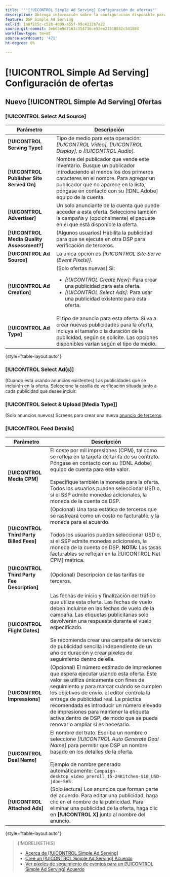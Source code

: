 ```yaml
---
title: '''[!UICONTROL Simple Ad Serving] Configuración de ofertas"'
description: Obtenga información sobre la configuración disponible para [!UICONTROL Simple Ad Serving] ofertas.
feature: DSP Simple Ad Serving
exl-id: 1a8f215c-c52b-4099-a55f-99c4232b7a22
source-git-commit: 3eb63e9d7161c354736ce53ee21518882c541884
workflow-type: tm+mt
source-wordcount: '471'
ht-degree: 0%

---
```


# [!UICONTROL Simple Ad Serving] Configuración de ofertas

## Nuevo [!UICONTROL Simple Ad Serving] Ofertas

### [!UICONTROL Select Ad Source]

| Parámetro | Descripción |
|-----------|-------------|
| **[!UICONTROL Serving Type]** | Tipo de medio para esta operación: *[!UICONTROL Video],* *[!UICONTROL Display],* o *[!UICONTROL Audio].* |
| **[!UICONTROL Publisher Site Served On]** | Nombre del publicador que vende este inventario. Busque un publicador introduciendo al menos los dos primeros caracteres en el nombre. Para agregar un publicador que no aparece en la lista, póngase en contacto con su [!DNL Adobe] equipo de la cuenta. |
| **[!UICONTROL Advertiser]** | Un solo anunciante de la cuenta que puede acceder a esta oferta. Seleccione también la campaña y (opcionalmente) el paquete en el que está disponible la oferta. |
| **[!UICONTROL Media Quality Assessment?]** | (Algunos usuarios) Habilita la publicidad para que se ejecute en otra DSP para verificación de terceros. <!-- Who can select this? It's disabled for me. Need to see if there are additional fields when this is enabled. --> |
| **[!UICONTROL Ad Source]** | La única opción es *[!UICONTROL Site Serve (Event Pixels)]*. |
| **[!UICONTROL Ad Creation]** | (Solo ofertas nuevas) Si:<ul><li>*[!UICONTROL Create New]:* Para crear una publicidad para esta oferta.</li><li>*[!UICONTROL Select Ads]:* Para usar una publicidad existente para esta oferta.</li></ul> |
| **[!UICONTROL Ad Type]** | El tipo de anuncio para esta oferta. Si va a crear nuevas publicidades para la oferta, incluya el tamaño o la duración de la publicidad, según se solicite. Las opciones disponibles varían según el tipo de medio. |

{style=&quot;table-layout:auto&quot;}

### [!UICONTROL Select Ad(s)]

(Cuando está usando anuncios existentes) Las publicidades que se incluirán en la oferta. Seleccione la casilla de verificación situada junto a cada publicidad que desee incluir.

### [!UICONTROL Select & Upload [Media Type]]

(Solo anuncios nuevos) Screens para crear una nueva [anuncio de terceros](/help/dsp/campaign-management/ads/ad-create-multiple.md).

### [!UICONTROL Feed Details]

| Parámetro | Descripción |
|-----------|-------------|
| **[!UICONTROL Media CPM]** | El coste por mil impresiones (CPM), tal como se refleja en la tarjeta de tarifa de su contrato. Póngase en contacto con su [!DNL Adobe] equipo de cuenta para este valor. <br><br>Especifique también la moneda para la oferta. Todos los usuarios pueden seleccionar USD o, si el SSP admite monedas adicionales, la moneda de la cuenta de DSP. |
| **[!UICONTROL Third Party Billed Fees]** | (Opcional) Una tasa estática de terceros que se rastreará como un costo no facturable, y la moneda para el acuerdo.<br><br>Todos los usuarios pueden seleccionar USD o, si el SSP admite monedas adicionales, la moneda de la cuenta de DSP. **NOTA:** Las tasas facturables se reflejan en la [!UICONTROL Net CPM] métrica. |
| **[!UICONTROL Third Party Fee Description]** | (Opcional) Descripción de las tarifas de terceros. |
| **[!UICONTROL Flight Dates]** | Las fechas de inicio y finalización del tráfico que utiliza esta oferta. Las fechas de vuelo deben incluirse en las fechas de vuelo de la campaña. Las etiquetas publicitarias solo devolverán una respuesta durante el vuelo especificado.<br><br> Se recomienda crear una campaña de servicio de publicidad sencilla independiente de un año de duración y crear píxeles de seguimiento dentro de ella. |
| **[!UICONTROL Impressions]** | (Opcional) El número estimado de impresiones que espera ejecutar usando esta oferta. Este valor se utiliza únicamente con fines de seguimiento y para marcar cuándo se cumplen los objetivos de envío. el editor controla la entrega de publicidad real. La práctica recomendada es introducir un número elevado de impresiones para mantener la etiqueta activa dentro de DSP, de modo que se pueda renovar o ampliar si es necesario. |
| **[!UICONTROL Deal Name]** | El nombre del trato. Escriba un nombre o seleccione *[!UICONTROL Auto Generate Deal Name]* para permitir que DSP un nombre basado en los detalles de la oferta.<br><br>Ejemplo de nombre generado automáticamente: `Campaign-desktop_video_preroll_15-24Kitchen-$10_USD-jdoe-SAS` |
| **[!UICONTROL Attached Ads]** | (Solo lectura) Los anuncios que forman parte del acuerdo. Para editar una publicidad, haga clic en el nombre de la publicidad. Para eliminar una publicidad de la oferta, haga clic en **[!UICONTROL X]** junto al nombre del anuncio. |

{style=&quot;table-layout:auto&quot;}

<!-- 
## Existing Simple Ad Serving Deals

Changes aren't applied retroactively.
-->

<!-- completely different settings layout, so need a separate section for them -->

<!-- From Abhinav: Editable fields are Name, Start & End date, Impressions & CPM. Changes are not applied retroactively.

But I see:

| Parameter | Description |
|-----------|-------------|

| **[!UICONTROL Are you using Deal ID?] | (Read-only) Whether the deal was set up as a [!UICONTROL Deal ID] (*[!DNL Yes]*)  or a [!UICONTROL Simple Ad Serving] deal (*[!DNL No]*). |
| **[!UICONTROL Inventory Type] | (Read-only) The inventory type for the deal. |
| **[!UICONTROL Feed Name] | The name of the [!UICONTROL Simple Ad Serving] deal. |
| **[!UICONTROL Publisher Ad Server] | (Read-only)  |
| **[!UICONTROL Publisher maximum ad length] | The maximum length of the ad, per the publisher. |
| **[!UICONTROL Publisher minimum ad length] | The minimum length of the ad, per the publisher. |
| **[!UICONTROL Fill Type] | (Read-only)  |
| **[!UICONTROL Contracted CPM] | This field is required if billing through TubeMogul, but enter your CPM in this field to track your actual spend. |
| **[!UICONTROL 3rd party technology CPM] | (Optional)  |
| **[!UICONTROL Planned Flight Dates] | The beginning and end dates for the deal flight. These dates don't control ad delivery but are used to track delivery pacing. **THIS IS CONTRARY TO WHAT THE NEW DEAL SETTINGS ABOVE, FROM ABHINAV, SAY**> |
| **[!UICONTROL Target Impressions] | (Optional) The estimated number of impressions you expect to run using this deal. This value is used for tracking purposes only and to flag when delivery goals are met; the publisher controls actual ad delivery. The best practice is to enter a high number of impressions to keep the tag active within DSP so it can be renewed or extended if needed. |
 -->

>[!MORELIKETHIS]
>
>* [Acerca de [!UICONTROL Simple Ad Serving]](simple-deal-about.md)
>* [Cree un [!UICONTROL Simple Ad Serving] Acuerdo](simple-deal-create.md)
>* [Ver píxeles de seguimiento de eventos para un [!UICONTROL Simple Ad Serving] Acuerdo](simple-deal-show-pixels.md)

